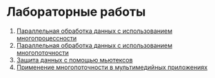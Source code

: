 # Лабораторные работы

1. [Параллельная обработка данных с использованием многопроцессности](01/README.md)
2. [Параллельная обработка данных с использованием многопоточности](02/README.md)
3. [Защита данных с помощью мьютексов](03/README.md)
4. [Применение многопоточности в мультимедийных приложениях](04/README.md)
